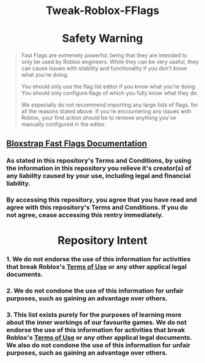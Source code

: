 <h1 align="center">Tweak-Roblox-FFlags</h1>

<h1 align="center">Safety Warning</h1>

> Fast Flags are extremely powerful, being that they are intended to only be used by Roblox engineers. While they can be very useful, they can cause issues with stability and functionality if you don't know what you're doing.
> 
> You should only use the flag list editor if you know what you're doing. You should only configure flags of which you fully know what they do.
> 
> We especially do not recommend importing any large lists of flags, for all the reasons stated above. If you're encountering any issues with Roblox, your first action should be to remove anything you've manually configured in the editor.

## [Bloxstrap Fast Flags Documentation](https://github.com/bloxstraplabs/bloxstrap/wiki/A-guide-to-FastFlags#exclusive-fullscreen)

### As stated in this repository's Terms and Conditions, by using the information in this repository you relieve it's creator(s) of any liability caused by your use, including legal and financial liability.
### By accessing this repository, you agree that you have read and agree with this repository's Terms and Conditions. If you do not agree, cease accessing this rentry immediately.

<h1 align="center">Repository Intent</h1>

### 1. We do not endorse the use of this information for activities that break Roblox's [Terms of Use](https://en.help.roblox.com/hc/en-us/articles/115004647846-Roblox-Terms-of-Use) or any other applical legal documents.
### 2. We do not condone the use of this information for unfair purposes, such as gaining an advantage over others.
### 3. This list exists purely for the purposes of learning more about the inner workings of our favourite games. We do not endorse the use of this information for activities that break Roblox's [Terms of Use](https://en.help.roblox.com/hc/en-us/articles/115004647846-Roblox-Terms-of-Use) or any other applical legal documents. We also do not condone the use of this information for unfair purposes, such as gaining an advantage over others.
